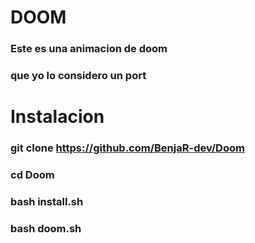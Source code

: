 # DOOM
### Este es una animacion de doom
### que yo lo considero un port
# Instalacion
### git clone https://github.com/BenjaR-dev/Doom
### cd Doom
### bash install.sh
### bash doom.sh
